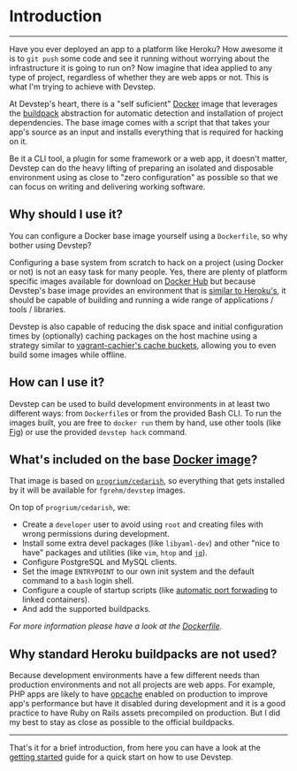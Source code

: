 # Introduction
--------------

Have you ever deployed an app to a platform like Heroku? How awesome it is to
`git push` some code and see it running without worrying about the infrastructure
it is going to run on? Now imagine that idea applied to any type of project,
regardless of whether they are web apps or not. This is what I'm trying to achieve
with Devstep.

At Devstep's heart, there is a "self suficient" [Docker](https://www.docker.io/)
image that leverages the [buildpack](https://devcenter.heroku.com/articles/buildpacks)
abstraction for automatic detection and installation of project dependencies. The
base image comes with a script that that takes your app's source as an input and
installs everything that is required for hacking on it.

Be it a CLI tool, a plugin for some framework or a web app, it doesn't matter,
Devstep can do the heavy lifting of preparing an isolated and disposable
environment using as close to "zero configuration" as possible so that we can
focus on writing and delivering working software.


## Why should I use it?

You can configure a Docker base image yourself using a `Dockerfile`, so why bother
using Devstep?

Configuring a base system from scratch to hack on a project (using Docker or not)
is not an easy task for many people. Yes, there are plenty of platform specific
images available for download on [Docker Hub](https://hub.docker.com/) but because
Devstep's base image provides an environment that is [similar to Heroku's](https://github.com/progrium/cedarish),
it should be capable of building and running a wide range of applications / tools
/ libraries.

Devstep is also capable of reducing the disk space and initial configuration times by
(optionally) caching packages on the host machine using a strategy similar to [vagrant-cachier's cache buckets](http://fgrehm.viewdocs.io/vagrant-cachier/how-does-it-work),
allowing you to even build some images while offline.


## How can I use it?

Devstep can be used to build development environments in at least two different
ways: from `Dockerfile`s or from the provided Bash CLI. To run the images built,
you are free to `docker run` them by hand, use other tools (like [Fig](http://orchardup.github.io/fig/))
or use the provided `devstep hack` command.


## What's included on the base [Docker image](https://registry.hub.docker.com/u/fgrehm/devstep/)?

That image is based on [`progrium/cedarish`](https://github.com/progrium/cedarish),
so everything that gets installed by it will be available for `fgrehm/devstep` images.

On top of `progrium/cedarish`, we:

* Create a `developer` user to avoid using `root` and creating files with wrong permissions during development.
* Install some extra devel packages (like `libyaml-dev`) and other "nice to have"
  packages and utilities (like `vim`, `htop` and [`jq`](http://stedolan.github.io/jq/)).
* Configure PostgreSQL and MySQL clients.
* Set the image `ENTRYPOINT` to our own init system and the default command to a `bash` login shell.
* Configure a couple of startup scripts (like [automatic port forwading]() to linked containers).
* And add the supported buildpacks.

_For more information please have a look at the [Dockerfile](https://github.com/fgrehm/devstep/blob/master/Dockerfile)._


## Why standard Heroku buildpacks are not used?

Because development environments have a few different needs than production
environments and not all projects are web apps. For example, PHP apps are likely
to have [opcache](http://www.php.net/manual/en/intro.opcache.php) enabled
on production to improve app's performance but have it disabled during development
and it is a good practice to have Ruby on Rails assets precompiled on production.
But I did my best to stay as close as possible to the official buildpacks.

--------------------------------------------

That's it for a brief introduction, from here you can have a look at the [getting started](getting-started)
guide for a quick start on how to use Devstep.
